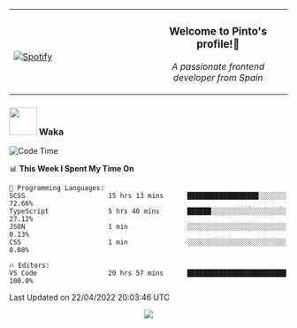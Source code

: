 <table width="100%" align="center"> 
  <tr>
  <td width="50%">
      
&nbsp; <br> [![Spotify](https://novatorem-zeta-rust.vercel.app/api/spotify)](https://open.spotify.com/user/novatorem-zeta-rust)

  </td>
  <td width="50%">
    <h3 align="center">Welcome to Pinto's profile!👋</h3>
    <p align="center"><em>A passionate frontend developer from Spain</em></p>
  </td>
  </table>

### <img src="https://media.giphy.com/media/VgCDAzcKvsR6OM0uWg/giphy.gif" width="50"> Waka

  <!--START_SECTION:waka-->
![Code Time](http://img.shields.io/badge/Code%20Time-270%20hrs%2027%20mins-blue)

📊 **This Week I Spent My Time On** 

```text
💬 Programming Languages: 
SCSS                     15 hrs 13 mins      ██████████████████░░░░░░░   72.66% 
TypeScript               5 hrs 40 mins       ██████░░░░░░░░░░░░░░░░░░░   27.12% 
JSON                     1 min               ░░░░░░░░░░░░░░░░░░░░░░░░░   0.13% 
CSS                      1 min               ░░░░░░░░░░░░░░░░░░░░░░░░░   0.08%

🔥 Editors: 
VS Code                  20 hrs 57 mins      █████████████████████████   100.0%

```


 Last Updated on 22/04/2022 20:03:46 UTC
<!--END_SECTION:waka-->

<div align="center">
<img src="https://github-readme-stats-gilt-tau.vercel.app/api/top-langs/?username=pinto-hub&layout=compact&theme=dracula" />
</div>
